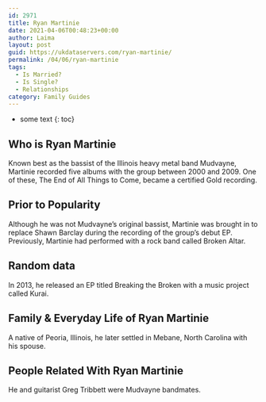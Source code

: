 ```yaml
---
id: 2971
title: Ryan Martinie
date: 2021-04-06T00:48:23+00:00
author: Laima
layout: post
guid: https://ukdataservers.com/ryan-martinie/
permalink: /04/06/ryan-martinie
tags:
  - Is Married?
  - Is Single?
  - Relationships
category: Family Guides
---
```


* some text
{: toc}


## Who is Ryan Martinie
                  
                  
                  
Known best as the bassist of the Illinois heavy metal band Mudvayne, Martinie recorded five albums with the group between 2000 and 2009. One of these, The End of All Things to Come, became a certified Gold recording.
                  
              
            
              
            
                
                
                
## Prior to Popularity
                  
                  
                  
Although he was not Mudvayne&#8217;s original bassist, Martinie was brought in to replace Shawn Barclay during the recording of the group&#8217;s debut EP. Previously, Martinie had performed with a rock band called Broken Altar.
                  
              
            
              
            
                
                
                
## Random data
                  
                  
                  
In 2013, he released an EP titled Breaking the Broken with a music project called Kurai.
                  
              
            
              
            
                
                
                
## Family & Everyday Life of Ryan Martinie
                  
                  
                  
A native of Peoria, Illinois, he later settled in Mebane, North Carolina with his spouse.
                  
              
            
              
            
                
                
                
## People Related With Ryan Martinie
                  
                  
                  
He and guitarist Greg Tribbett were Mudvayne bandmates.
                  
              
            
              
            
                
              
            
              
              
            
            
              
            
          
          
          